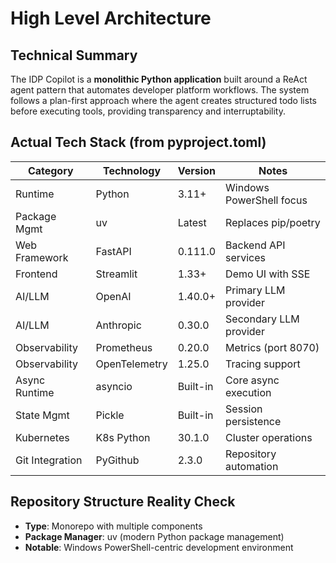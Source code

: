 # High Level Architecture

## Technical Summary

The IDP Copilot is a **monolithic Python application** built around a ReAct agent pattern that automates developer platform workflows. The system follows a plan-first approach where the agent creates structured todo lists before executing tools, providing transparency and interruptability.

## Actual Tech Stack (from pyproject.toml)

| Category  | Technology | Version | Notes                      |
| --------- | ---------- | ------- | -------------------------- |
| Runtime   | Python    | 3.11+   | Windows PowerShell focus   |
| Package Mgmt | uv       | Latest  | Replaces pip/poetry       |
| Web Framework | FastAPI | 0.111.0 | Backend API services      |
| Frontend  | Streamlit | 1.33+   | Demo UI with SSE          |
| AI/LLM    | OpenAI    | 1.40.0+ | Primary LLM provider      |
| AI/LLM    | Anthropic | 0.30.0  | Secondary LLM provider    |
| Observability | Prometheus | 0.20.0 | Metrics (port 8070)    |
| Observability | OpenTelemetry | 1.25.0 | Tracing support       |
| Async Runtime | asyncio  | Built-in | Core async execution     |
| State Mgmt | Pickle   | Built-in | Session persistence      |
| Kubernetes | K8s Python | 30.1.0 | Cluster operations       |
| Git Integration | PyGithub | 2.3.0 | Repository automation   |

## Repository Structure Reality Check

- **Type**: Monorepo with multiple components
- **Package Manager**: uv (modern Python package management)
- **Notable**: Windows PowerShell-centric development environment